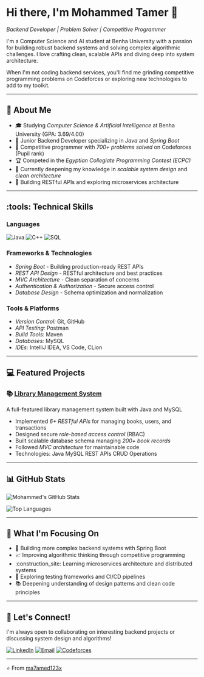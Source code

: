 # Hi there, I'm Mohammed Tamer :wave:

*Backend Developer | Problem Solver | Competitive Programmer*

I'm a Computer Science and AI student at Benha University with a passion for building robust backend systems and solving complex algorithmic challenges. I love crafting clean, scalable APIs and diving deep into system architecture.

When I'm not coding backend services, you'll find me grinding competitive programming problems on Codeforces or exploring new technologies to add to my toolkit.

---

## :rocket: About Me

- :mortar_board: Studying *Computer Science & Artificial Intelligence* at Benha University (GPA: 3.69/4.00)
- :briefcase: Junior Backend Developer specializing in *Java* and *Spring Boot*
- :jigsaw: Competitive programmer with *700+ problems solved* on Codeforces (Pupil rank)
- :trophy: Competed in the *Egyptian Collegiate Programming Contest (ECPC)*
- :seedling: Currently deepening my knowledge in *scalable system design* and *clean architecture*
- :telescope: Building RESTful APIs and exploring microservices architecture

---

## :tools: Technical Skills

### Languages
![Java](https://img.shields.io/badge/Java-ED8B00?style=for-the-badge&logo=openjdk&logoColor=white)
![C++](https://img.shields.io/badge/C++-00599C?style=for-the-badge&logo=cplusplus&logoColor=white)
![SQL](https://img.shields.io/badge/SQL-4479A1?style=for-the-badge&logo=mysql&logoColor=white)

### Frameworks & Technologies
- *Spring Boot* - Building production-ready REST APIs
- *REST API Design* - RESTful architecture and best practices
- *MVC Architecture* - Clean separation of concerns
- *Authentication & Authorization* - Secure access control
- *Database Design* - Schema optimization and normalization

### Tools & Platforms
- *Version Control:* Git, GitHub
- *API Testing:* Postman
- *Build Tools:* Maven
- *Databases:* MySQL
- *IDEs:* IntelliJ IDEA, VS Code, CLion

---

## :computer: Featured Projects

### :books: [Library Management System](https://github.com/ma7amed123x)
A full-featured library management system built with Java and MySQL
- Implemented *6+ RESTful APIs* for managing books, users, and transactions
- Designed secure *role-based access control* (RBAC)
- Built scalable database schema managing *200+ book records*
- Followed *MVC architecture* for maintainable code
- Technologies: Java MySQL REST APIs CRUD Operations

---

## :bar_chart: GitHub Stats

![Mohammed's GitHub Stats](https://github-readme-stats.vercel.app/api?username=ma7amed123x&show_icons=true&theme=radical)

![Top Languages](https://github-readme-stats.vercel.app/api/top-langs/?username=ma7amed123x&layout=compact&theme=radical)

---

## :dart: What I'm Focusing On

- :hammer: Building more complex backend systems with Spring Boot
- :chart_with_upwards_trend: Improving algorithmic thinking through competitive programming
- :construction_site: Learning microservices architecture and distributed systems
- :test_tube: Exploring testing frameworks and CI/CD pipelines
- :books: Deepening understanding of design patterns and clean code principles

---

## :handshake: Let's Connect!

I'm always open to collaborating on interesting backend projects or discussing system design and algorithms!

[![LinkedIn](https://img.shields.io/badge/LinkedIn-0077B5?style=for-the-badge&logo=linkedin&logoColor=white)](https://linkedin.com/in/mohammed-tamer-a5a61a28a)
[![Email](https://img.shields.io/badge/Email-D14836?style=for-the-badge&logo=gmail&logoColor=white)](mailto:ma7medtamer123xx@gmail.com)
[![Codeforces](https://img.shields.io/badge/Codeforces-1F8ACB?style=for-the-badge&logo=codeforces&logoColor=white)](https://codeforces.com/profile/BnTamer)

---

⭐ From [ma7amed123x](https://github.com/ma7amed123x)
